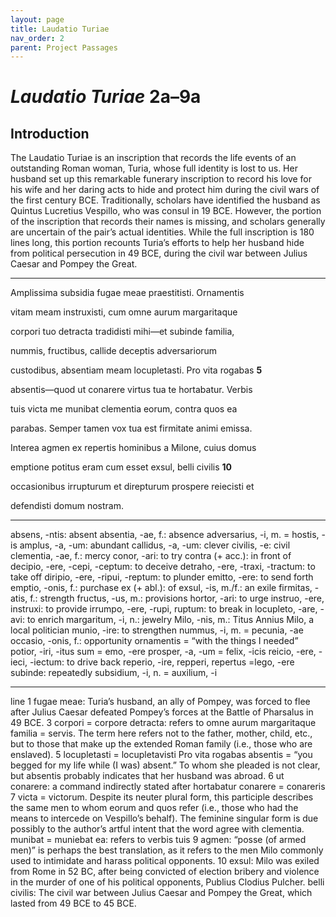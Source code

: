 ```yaml
---
layout: page
title: Laudatio Turiae
nav_order: 2
parent: Project Passages
---
```


# *Laudatio Turiae* 2a–9a

## Introduction

The Laudatio Turiae is an inscription that records the life events of an outstanding Roman woman, Turia, whose full identity is lost to us. Her husband set up this remarkable funerary inscription to record his love for
his wife and her daring acts to hide and protect him during the civil wars of the first century BCE. Traditionally, scholars have identified the husband as Quintus Lucretius Vespillo, who was consul in 19 BCE. However, the portion of the inscription that records their names is missing, and scholars generally are uncertain of the pair’s actual identities. While the full inscription is 180 lines long, this portion recounts Turia’s efforts to help her husband hide from political persecution in 49 BCE, during the civil war between Julius Caesar and Pompey the Great.

---------------

Amplissima subsidia fugae meae praestitisti. Ornamentis

vitam meam instruxisti, cum omne aurum margaritaque

corpori tuo detracta tradidisti mihi—et subinde familia,

nummis, fructibus, callide deceptis adversariorum

custodibus, absentiam meam locupletasti. Pro vita rogabas	**5**

absentis—quod ut conarere virtus tua te hortabatur. Verbis

tuis victa me munibat clementia eorum, contra quos ea

parabas. Semper tamen vox tua est firmitate animi emissa.

Interea agmen ex repertis hominibus a Milone, cuius domus

emptione potitus eram cum esset exsul, belli civilis			**10**

occasionibus irrupturum et direpturum prospere reiecisti et

defendisti domum nostram.


---------------
 
absens, -ntis: absent
absentia, -ae, f.: absence
adversarius, -i, m. = hostis, -is
amplus, -a, -um: abundant
callidus, -a, -um: clever
civilis, -e: civil
clementia, -ae, f.: mercy
conor, -ari: to try
contra (+ acc.): in front of
decipio, -ere, -cepi, -ceptum: to deceive
detraho, -ere, -traxi, -tractum: to take off
diripio, -ere, -ripui, -reptum: to plunder
emitto, -ere: to send forth
emptio, -onis, f.: purchase
ex (+ abl.): of
exsul, -is, m./f.: an exile
firmitas, -atis, f.: strength
fructus, -us, m.: provisions
hortor, -ari: to urge
instruo, -ere, instruxi: to provide
irrumpo, -ere, -rupi, ruptum: to break in
locupleto, -are, -avi: to enrich
margaritum, -i, n.: jewelry
Milo, -nis, m.: Titus Annius Milo, a local politician
munio, -ire: to strengthen
nummus, -i, m. = pecunia, -ae
occasio, -onis, f.: opportunity
ornamentis = “with the things I needed”
potior, -iri, -itus sum = emo, -ere
prosper, -a, -um = felix, -icis
reicio, -ere, -ieci, -iectum: to drive back
reperio, -ire, repperi, repertus =lego, -ere
subinde: repeatedly
subsidium, -i, n. = auxilium, -i 

 
---------


line 1 	fugae meae: Turia’s husband, an ally of Pompey, was forced to flee after Julius Caesar defeated Pompey’s forces at the Battle of Pharsalus in 49 BCE.
        3 	corpori = corpore
 	detracta: refers to omne aurum margaritaque
 	familia = servis. The term here refers not to the father, mother, child, etc., but to those that make up the extended Roman family (i.e., those who are enslaved).
        5 	locupletasti = locupletavisti
 	Pro vita rogabas absentis = “you begged for my life while (I was) absent.”  To whom she pleaded is not clear, but absentis probably indicates that her husband was abroad.
        6 	ut conarere: a command indirectly stated after hortabatur
 	conarere = conareris
        7 	victa = victorum. Despite its neuter plural form, this participle describes the same men to whom eorum and quos refer (i.e., those who had the means to intercede on Vespillo’s behalf). The feminine singular form is due possibly to the author’s artful intent that the word agree with clementia.
 	munibat = muniebat
 	ea: refers to verbis tuis
        9 	agmen: “posse (of armed men)” is perhaps the best translation, as it refers to the men Milo commonly used to intimidate and harass political opponents.
      10 	exsul: Milo was exiled from Rome in 52 BC, after being convicted of election bribery and violence in the murder of one of his political opponents, Publius Clodius Pulcher.
 	belli civilis: The civil war between Julius Caesar and Pompey the Great, which lasted from 49 BCE to 45 BCE.
